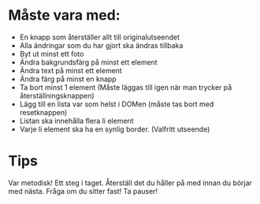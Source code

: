 
# Måste vara med: 
* En knapp som återställer allt till originalutseendet
* Alla ändringar som du har gjort ska ändras tillbaka
* Byt ut minst ett foto
* Ändra bakgrundsfärg på minst ett element
* Ändra text på minst ett element
* Ändra färg på minst en knapp
* Ta bort minst 1 element (Måste läggas till igen när man trycker på återställningsknappen)
* Lägg till en lista var som helst i DOMen (måste tas bort med resetknappen)
* Listan ska innehålla flera li element
* Varje li element ska ha en synlig border. (Valfritt utseende)


# Tips
Var metodisk! Ett steg i taget. Återställ det du håller på med innan du börjar med nästa. 
Fråga om du sitter fast!
Ta pauser!
